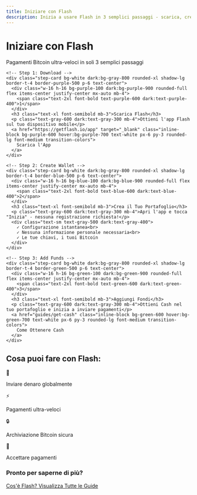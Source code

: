 ```yaml
---
title: Iniziare con Flash
description: Inizia a usare Flash in 3 semplici passaggi - scarica, crea portafoglio, aggiungi fondi
---
```


<div class="get-started-container max-w-4xl mx-auto px-6 py-8">
  <!-- Hero section -->
  <div class="text-center mb-12">
    <h1 class="text-3xl font-bold mb-4 text-purple-600 dark:text-purple-400">Iniziare con Flash</h1>
    <p class="text-lg text-gray-600 dark:text-gray-300 max-w-2xl mx-auto">Pagamenti Bitcoin ultra-veloci in soli 3 semplici passaggi</p>
  </div>
  
  <!-- 3 Steps -->
  <div class="grid grid-cols-1 md:grid-cols-3 gap-8 mb-12">
    
    <!-- Step 1: Download -->
    <div class="step-card bg-white dark:bg-gray-800 rounded-xl shadow-lg border-t-4 border-purple-500 p-6 text-center">
      <div class="w-16 h-16 bg-purple-100 dark:bg-purple-900 rounded-full flex items-center justify-center mx-auto mb-4">
        <span class="text-2xl font-bold text-purple-600 dark:text-purple-400">1</span>
      </div>
      <h3 class="text-xl font-semibold mb-3">Scarica Flash</h3>
      <p class="text-gray-600 dark:text-gray-300 mb-4">Ottieni l'app Flash sul tuo dispositivo mobile</p>
      <a href="https://getflash.io/app" target="_blank" class="inline-block bg-purple-600 hover:bg-purple-700 text-white px-6 py-3 rounded-lg font-medium transition-colors">
        Scarica l'App
      </a>
    </div>
    
    <!-- Step 2: Create Wallet -->
    <div class="step-card bg-white dark:bg-gray-800 rounded-xl shadow-lg border-t-4 border-blue-500 p-6 text-center">
      <div class="w-16 h-16 bg-blue-100 dark:bg-blue-900 rounded-full flex items-center justify-center mx-auto mb-4">
        <span class="text-2xl font-bold text-blue-600 dark:text-blue-400">2</span>
      </div>
      <h3 class="text-xl font-semibold mb-3">Crea il Tuo Portafoglio</h3>
      <p class="text-gray-600 dark:text-gray-300 mb-4">Apri l'app e tocca "Inizia" - nessuna registrazione richiesta!</p>
      <div class="text-sm text-gray-500 dark:text-gray-400">
        ✓ Configurazione istantanea<br>
        ✓ Nessuna informazione personale necessaria<br>
        ✓ Le tue chiavi, i tuoi Bitcoin
      </div>
    </div>
    
    <!-- Step 3: Add Funds -->
    <div class="step-card bg-white dark:bg-gray-800 rounded-xl shadow-lg border-t-4 border-green-500 p-6 text-center">
      <div class="w-16 h-16 bg-green-100 dark:bg-green-900 rounded-full flex items-center justify-center mx-auto mb-4">
        <span class="text-2xl font-bold text-green-600 dark:text-green-400">3</span>
      </div>
      <h3 class="text-xl font-semibold mb-3">Aggiungi Fondi</h3>
      <p class="text-gray-600 dark:text-gray-300 mb-4">Ottieni Cash nel tuo portafoglio e inizia a inviare pagamenti</p>
      <a href="guides/get-cash" class="inline-block bg-green-600 hover:bg-green-700 text-white px-6 py-3 rounded-lg font-medium transition-colors">
        Come Ottenere Cash
      </a>
    </div>
    
  </div>
  
  <!-- Features -->
  <div class="bg-gray-50 dark:bg-gray-800 rounded-xl p-6 mb-8">
    <h2 class="text-xl font-semibold mb-4 text-center">Cosa puoi fare con Flash:</h2>
    <div class="grid grid-cols-2 md:grid-cols-4 gap-4">
      <div class="text-center">
        <div class="text-2xl mb-2">💸</div>
        <p class="text-sm">Inviare denaro globalmente</p>
      </div>
      <div class="text-center">
        <div class="text-2xl mb-2">⚡</div>
        <p class="text-sm">Pagamenti ultra-veloci</p>
      </div>
      <div class="text-center">
        <div class="text-2xl mb-2">🔒</div>
        <p class="text-sm">Archiviazione Bitcoin sicura</p>
      </div>
      <div class="text-center">
        <div class="text-2xl mb-2">🏪</div>
        <p class="text-sm">Accettare pagamenti</p>
      </div>
    </div>
  </div>
  
  <!-- Next Steps -->
  <div class="text-center">
    <h3 class="text-lg font-semibold mb-4">Pronto per saperne di più?</h3>
    <div class="space-x-4">
      <a href="what-is-flash" class="inline-block bg-purple-600 hover:bg-purple-700 text-white px-6 py-2 rounded-lg font-medium transition-colors">
        Cos'è Flash?
      </a>
      <a href="user-guides" class="inline-block border border-purple-600 text-purple-600 hover:bg-purple-50 dark:hover:bg-purple-900 px-6 py-2 rounded-lg font-medium transition-colors">
        Visualizza Tutte le Guide
      </a>
    </div>
  </div>
  
</div>
